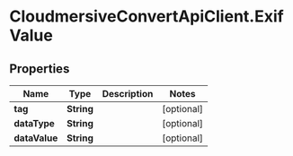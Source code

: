 # CloudmersiveConvertApiClient.ExifValue

## Properties
Name | Type | Description | Notes
------------ | ------------- | ------------- | -------------
**tag** | **String** |  | [optional] 
**dataType** | **String** |  | [optional] 
**dataValue** | **String** |  | [optional] 


